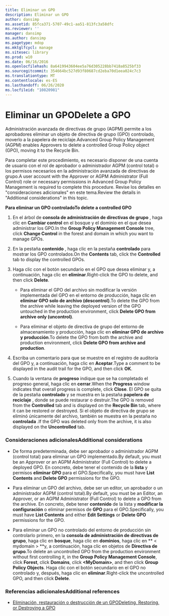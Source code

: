 ```yaml
---
title: Eliminar un GPO
description: Eliminar un GPO
author: dansimp
ms.assetid: 85fca371-5707-49c1-aa51-813fc3a58dfc
ms.reviewer: ''
manager: dansimp
ms.author: dansimp
ms.pagetype: mdop
ms.mktglfcycl: manage
ms.sitesec: library
ms.prod: w10
ms.date: 06/16/2016
ms.openlocfilehash: 8a6419943604ee5a76d305228bb7418a8525bf33
ms.sourcegitcommit: 354664bc527d93f80687cd2eba70d1eea024c7c3
ms.translationtype: MT
ms.contentlocale: es-ES
ms.lasthandoff: 06/26/2020
ms.locfileid: "10820981"
---
```

# <span data-ttu-id="530d4-103">Eliminar un GPO</span><span class="sxs-lookup"><span data-stu-id="530d4-103">Delete a GPO</span></span>


<span data-ttu-id="530d4-104">Administración avanzada de directivas de grupo (AGPM) permite a los aprobadores eliminar un objeto de directiva de grupo (GPO) controlado, moverlo a la papelera de reciclaje.</span><span class="sxs-lookup"><span data-stu-id="530d4-104">Advanced Group Policy Management (AGPM) enables Approvers to delete a controlled Group Policy object (GPO), moving it to the Recycle Bin.</span></span>

<span data-ttu-id="530d4-105">Para completar este procedimiento, es necesario disponer de una cuenta de usuario con el rol de aprobador o administrador AGPM (control total) o los permisos necesarios en la administración avanzada de directivas de grupo.</span><span class="sxs-lookup"><span data-stu-id="530d4-105">A user account with the Approver or AGPM Administrator (Full Control) role or necessary permissions in Advanced Group Policy Management is required to complete this procedure.</span></span> <span data-ttu-id="530d4-106">Revise los detalles en "consideraciones adicionales" en este tema.</span><span class="sxs-lookup"><span data-stu-id="530d4-106">Review the details in "Additional considerations" in this topic.</span></span>

**<span data-ttu-id="530d4-107">Para eliminar un GPO controlado</span><span class="sxs-lookup"><span data-stu-id="530d4-107">To delete a controlled GPO</span></span>**

1.  <span data-ttu-id="530d4-108">En el árbol de **consola de administración de directivas de grupo** , haga clic en **Cambiar control** en el bosque y el dominio en el que desea administrar los GPO.</span><span class="sxs-lookup"><span data-stu-id="530d4-108">In the **Group Policy Management Console** tree, click **Change Control** in the forest and domain in which you want to manage GPOs.</span></span>

2.  <span data-ttu-id="530d4-109">En la pestaña **contenido** , haga clic en la pestaña **controlado** para mostrar los GPO controlados.</span><span class="sxs-lookup"><span data-stu-id="530d4-109">On the **Contents** tab, click the **Controlled** tab to display the controlled GPOs.</span></span>

3.  <span data-ttu-id="530d4-110">Haga clic con el botón secundario en el GPO que desea eliminar y, a continuación, haga clic en **eliminar**.</span><span class="sxs-lookup"><span data-stu-id="530d4-110">Right-click the GPO to delete, and then click **Delete**.</span></span>

    -   <span data-ttu-id="530d4-111">Para eliminar el GPO del archivo sin modificar la versión implementada del GPO en el entorno de producción, haga clic en **eliminar GPO solo de archivo (descontrol)**.</span><span class="sxs-lookup"><span data-stu-id="530d4-111">To delete the GPO from the archive while leaving the deployed version of the GPO untouched in the production environment, click **Delete GPO from archive only (uncontrol)**.</span></span>

    -   <span data-ttu-id="530d4-112">Para eliminar el objeto de directiva de grupo del entorno de almacenamiento y producción, haga clic en **eliminar GPO de archivo y producción**.</span><span class="sxs-lookup"><span data-stu-id="530d4-112">To delete the GPO from both the archive and production environment, click **Delete GPO from archive and production**.</span></span>

4.  <span data-ttu-id="530d4-113">Escriba un comentario para que se muestre en el registro de auditoría del GPO y, a continuación, haga clic en **Aceptar**.</span><span class="sxs-lookup"><span data-stu-id="530d4-113">Type a comment to be displayed in the audit trail for the GPO, and then click **OK**.</span></span>

5.  <span data-ttu-id="530d4-114">Cuando la ventana de **progreso** indique que se ha completado el progreso general, haga clic en **cerrar**.</span><span class="sxs-lookup"><span data-stu-id="530d4-114">When the **Progress** window indicates that overall progress is complete, click **Close**.</span></span> <span data-ttu-id="530d4-115">El GPO se quita de la pestaña **controlado** y se muestra en la pestaña **papelera de reciclaje** , donde se puede restaurar o destruir.</span><span class="sxs-lookup"><span data-stu-id="530d4-115">The GPO is removed from the **Controlled** tab and is displayed on the **Recycle Bin** tab, where it can be restored or destroyed.</span></span> <span data-ttu-id="530d4-116">Si el objeto de directiva de grupo se eliminó únicamente del archivo, también se muestra en la pestaña no **controlada** .</span><span class="sxs-lookup"><span data-stu-id="530d4-116">If the GPO was deleted only from the archive, it is also displayed on the **Uncontrolled** tab.</span></span>

### <span data-ttu-id="530d4-117">Consideraciones adicionales</span><span class="sxs-lookup"><span data-stu-id="530d4-117">Additional considerations</span></span>

-   <span data-ttu-id="530d4-118">De forma predeterminada, debe ser aprobador o administrador AGPM (control total) para eliminar un GPO implementado.</span><span class="sxs-lookup"><span data-stu-id="530d4-118">By default, you must be an Approver or an AGPM Administrator (Full Control) to delete a deployed GPO.</span></span> <span data-ttu-id="530d4-119">En concreto, debe tener el contenido de la **lista** y permisos **eliminar GPO** para el GPO.</span><span class="sxs-lookup"><span data-stu-id="530d4-119">Specifically, you must have **List Contents** and **Delete GPO** permissions for the GPO.</span></span>

-   <span data-ttu-id="530d4-120">Para eliminar un GPO del archivo, debe ser un editor, un aprobador o un administrador AGPM (control total).</span><span class="sxs-lookup"><span data-stu-id="530d4-120">By default, you must be an Editor, an Approver, or an AGPM Administrator (Full Control) to delete a GPO from the archive.</span></span> <span data-ttu-id="530d4-121">En concreto, debe tener **contenido** de la lista y **modificar la configuración** o eliminar permisos de **GPO** para el GPO.</span><span class="sxs-lookup"><span data-stu-id="530d4-121">Specifically, you must have **List Contents** and either **Edit Settings** or **Delete GPO** permissions for the GPO.</span></span>

-   <span data-ttu-id="530d4-122">Para eliminar un GPO no controlado del entorno de producción sin controlarlo primero, en la **consola de administración de directivas de grupo**, haga clic en **bosque**, haga clic en **dominios**, haga clic en \*\* &lt; mydomain &gt; \*\*y, a continuación, haga clic en objetos de **Directiva de grupo**.</span><span class="sxs-lookup"><span data-stu-id="530d4-122">To delete an uncontrolled GPO from the production environment without first controlling it, in the **Group Policy Management Console**, click **Forest**, click **Domains**, click **&lt;MyDomain&gt;**, and then click **Group Policy Objects**.</span></span> <span data-ttu-id="530d4-123">Haga clic con el botón secundario en el GPO no controlado y, después, haga clic en **eliminar**.</span><span class="sxs-lookup"><span data-stu-id="530d4-123">Right-click the uncontrolled GPO, and then click **Delete**.</span></span>

### <span data-ttu-id="530d4-124">Referencias adicionales</span><span class="sxs-lookup"><span data-stu-id="530d4-124">Additional references</span></span>

-   [<span data-ttu-id="530d4-125">Eliminación, restauración o destrucción de un GPO</span><span class="sxs-lookup"><span data-stu-id="530d4-125">Deleting, Restoring, or Destroying a GPO</span></span>](deleting-restoring-or-destroying-a-gpo.md)

 

 





